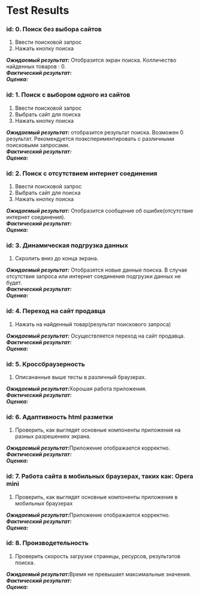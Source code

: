 # Test Results

### id: 0. Поиск без выбора сайтов
1. Ввести поисковой запрос
2. Нажать кнопку поиска

<b><i>Ожидаемый результат:</i></b> Отобразится экран поиска. Колличество найденных товаров : 0.<br />
<b><i>Фактический результат:</i></b><br />
<b><i>Оценка:</i></b><br />

### id: 1. Поиск с выбором одного из сайтов
1. Ввести поисковой запрос
2. Выбрать сайт для поиска
3. Нажать кнопку поиска

<b><i>Ожидаемый результат:</i></b> отобразится результат поиска. Возможен 0 результат. 
Рекомендуется поэкспериментировать с различными поисковыми запросами.<br />
<b><i>Фактический результат:</i></b><br />
<b><i>Оценка:</i></b><br />

### id: 2. Поиск с отсутствием интернет соединения
1. Ввести поисковой запрос
2. Выбрать сайт для поиска
3. Нажать кнопку поиска

<b><i>Ожидаемый результат:</i></b> Отобразится сообщение об ошибке(отсутствие интернет соединения).<br />
<b><i>Фактический результат:</i></b><br />
<b><i>Оценка:</i></b><br />

### id: 3. Динамическая подгрузка данных
1. Скролить вниз до конца экрана.

<b><i>Ожидаемый результат:</i></b> Отобразятся новые данные поиска. В случае отсутствия запроса или интернет соединения
подгрузки данных не будет.<br />
<b><i>Фактический результат:</i></b><br />
<b><i>Оценка:</i></b><br />

### id: 4. Переход на сайт продавца
1. Нажать на найденный товар(результат поискового запроса)

<b><i>Ожидаемый результат:</i></b> Осуществляется переход на сайт продавца.<br />
<b><i>Фактический результат:</i></b><br />
<b><i>Оценка:</i></b><br />

### id: 5. Кроссбраузерность
1. Описананные выше тесты в различный браузерах.

<b><i>Ожидаемый результат:</i></b>Хорошая работа приложения.<br />
<b><i>Фактический результат:</i></b><br />
<b><i>Оценка:</i></b><br />

### id: 6. Адаптивность html разметки
1. Проверить, как выглядят основные компоненты приложения на разных разрешениях экрана.

<b><i>Ожидаемый результат:</i></b>Приложение отображается корректно.<br />
<b><i>Фактический результат:</i></b><br />
<b><i>Оценка:</i></b><br />

### id: 7. Работа сайта в мобильных браузерах, таких как: Opera mini
1. Проверить, как выглядят основные компоненты приложения в мобильных браузерах

<b><i>Ожидаемый результат:</i></b>Приложение отображается корректно.<br />
<b><i>Фактический результат:</i></b><br />
<b><i>Оценка:</i></b><br />

### id: 8. Производетельность
1. Проверить скорость загрузки страницы, ресурсов, результатов поиска.

<b><i>Ожидаемый результат:</i></b>Время не превышает максимальные значения.<br />
<b><i>Фактический результат:</i></b><br />
<b><i>Оценка:</i></b><br />
